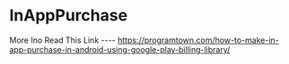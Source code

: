 # InAppPurchase
 
More Ino Read This Link ---- https://programtown.com/how-to-make-in-app-purchase-in-android-using-google-play-billing-library/
